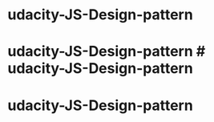 # udacity-JS-Design-pattern
# udacity-JS-Design-pattern # udacity-JS-Design-pattern
# udacity-JS-Design-pattern
